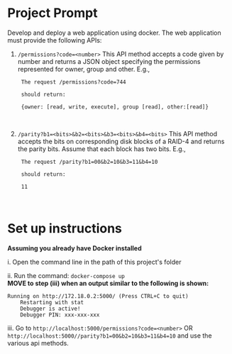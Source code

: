 # Project Prompt
Develop and deploy a web application using docker. The web application must provide the following APIs:

1. `/permissions?code=<number>`
This API method accepts a code given by number and returns a JSON object specifying the permissions represented for owner, group and other. E.g.,

        The request /permissions?code=744 

        should return:

        {owner: [read, write, execute], group [read], other:[read]}

</br>
 

2. `/parity?b1=<bits>&b2=<bits>&b3=<bits>&b4=<bits>` This API method accepts the bits on corresponding disk blocks of a RAID-4 and returns the parity bits. Assume that each block has two bits. E.g., 

        The request /parity?b1=00&b2=10&b3=11&b4=10 

        should return:

        11

 

</br>

# Set up instructions
  **Assuming you already have Docker installed**

i.   Open the command line in the path of this project's folder

ii.  Run the command: 
	`docker-compose up`</br>
	**MOVE to step (iii) when an output similar to the following is shown:**
	
    Running on http://172.18.0.2:5000/ (Press CTRL+C to quit)
		Restarting with stat
		Debugger is active!
		Debugger PIN: xxx-xxx-xxx

iii. Go to `http://localhost:5000/permissions?code=<number>`
	OR `http://localhost:5000//parity?b1=00&b2=10&b3=11&b4=10` and use the various api methods.
